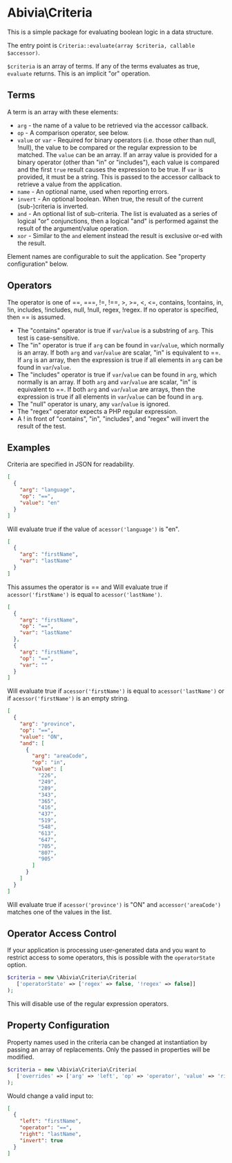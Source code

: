 # Abivia\Criteria

This is a simple package for evaluating boolean logic in a data structure.

The entry point is `Criteria::evaluate(array $criteria, callable $accessor)`.

`$criteria` is an array of terms. If any of the terms evaluates as true, `evaluate` returns.
This is an implicit "or" operation.

## Terms

A term is an array with these elements:

* `arg` - the name of a value to be retrieved via the accessor callback.
* `op` - A comparison operator, see below.
* `value` or `var` - Required for binary operators (i.e. those other than null, !null), 
  the value to be compared or the regular expression to be matched.
  The `value` can be an array.
  If an array value is provided for a binary operator (other than "in" or "includes"),
  each value is compared and the first `true` result causes the expression to be true.
  If `var` is provided, it must be a string.
  This is passed to the accessor callback to retrieve a value from the application.
* `name` - An optional name, used when reporting errors.
* `invert` - An optional boolean. When true, the result of the current (sub-)criteria is inverted.
* `and` - An optional list of sub-criteria. The list is evaluated as a series of logical "or"
  conjunctions, then a logical "and" is performed against the result of the argument/value
  operation.
* `xor` - Similar to the `and` element instead the result is exclusive or-ed with the result.

Element names are configurable to suit the application. See "property configuration" below.

## Operators

The operator is one of ==, ===, !=, !==, >, >=, <, <=,
contains, !contains, in, !in, includes, !includes,
null, !null, regex, !regex.
If no operator is specified, then == is assumed.

* The "contains" operator is true if `var`/`value` is a substring of `arg`.
  This test is case-sensitive.
* The "in" operator is true if `arg` can be found in `var`/`value`,
  which normally is an array.
  If both `arg` and `var`/`value` are scalar, "in" is equivalent to ==.
  If `arg` is an array, then the expression is true
  if all elements in `arg` can be found in `var`/`value`.
* The "includes" operator is true if `var`/`value` can be found in `arg`,
  which normally is an array.
  If both `arg` and `var`/`value` are scalar, "in" is equivalent to ==.
  If both `arg` and `var`/`value` are arrays,
  then the expression is true if all elements in `var`/`value`
  can be found in `arg`.
* The "null" operator is unary, any `var`/`value` is ignored.
* The "regex" operator expects a PHP regular expression.
* A ! in front of "contains", "in", "includes",
  and "regex" will invert the result of the test.

## Examples

Criteria are specified in JSON for readability.

```json
[
  {
    "arg": "language",
    "op": "==",
    "value": "en"
  }
]
```

Will evaluate true if the value of `acessor('language')` is "en".

```json
[
  {
    "arg": "firstName",
    "var": "lastName"
  }
]
```

This assumes the operator is == and Will evaluate true
if  `acessor('firstName')` is equal to `acessor('lastName')`.

```json
[
  {
    "arg": "firstName",
    "op": "==",
    "var": "lastName"
  },
  {
    "arg": "firstName",
    "op": "==",
    "var": ""
  }
]
```

Will evaluate true if  `acessor('firstName')` is equal to `acessor('lastName')`
or if `acessor('firstName')` is an empty string.

```json
[
  {
    "arg": "province",
    "op": "==",
    "value": "ON",
    "and": [
      {
        "arg": "areaCode",
        "op": "in",
        "value": [
          "226",
          "249",
          "289",
          "343",
          "365",
          "416",
          "437",
          "519",
          "548",
          "613",
          "647",
          "705",
          "807",
          "905"
        ]
      }
    ]
  }
]
```

Will evaluate true if `acessor('province')` is "ON"
and `accessor('areaCode')` matches one of the values in the list.

## Operator Access Control

If your application is processing user-generated data and you want to
restrict access to some operators, this is possible with the
`operatorState` option.

```php
$criteria = new \Abivia\Criteria\Criteria(
   ['operatorState' => ['regex' => false, '!regex' => false]]
);
```

This will disable use of the regular expression operators.

## Property Configuration

Property names used in the criteria can be changed at instantiation
by passing an array of replacements.
Only the passed in properties will be modified.

```php
$criteria = new \Abivia\Criteria\Criteria(
   ['overrides' => ['arg' => 'left', 'op' => 'operator', 'value' => 'right']]
);
```

Would change a valid input to:

```json
[
  {
    "left": "firstName",
    "operator": "==",
    "right": "lastName",
    "invert": true
  }
]
```
